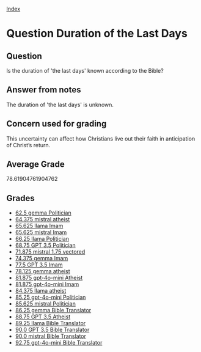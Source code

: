 
[Index](../../index.md)
# Question Duration of the Last Days
## Question
Is the duration of 'the last days' known according to the Bible?

## Answer from notes
The duration of 'the last days' is unknown.

## Concern used for grading
This uncertainty can affect how Christians live out their faith in anticipation of Christ’s return.

## Average Grade
78.61904761904762

## Grades
 * [62.5 gemma Politician](../answers/gemma_Politician/Duration_of_the_Last_Days.md)
 * [64.375 mistral atheist](../answers/mistral_atheist/Duration_of_the_Last_Days.md)
 * [65.625 llama Imam](../answers/llama_Imam/Duration_of_the_Last_Days.md)
 * [65.625 mistral Imam](../answers/mistral_Imam/Duration_of_the_Last_Days.md)
 * [66.25 llama Politician](../answers/llama_Politician/Duration_of_the_Last_Days.md)
 * [68.75 GPT 3.5 Politician](../answers/GPT_3.5_Politician/Duration_of_the_Last_Days.md)
 * [71.875 mistral 1.75 vectored](../answers/mistral_1.75_vectored/Duration_of_the_Last_Days.md)
 * [74.375 gemma Imam](../answers/gemma_Imam/Duration_of_the_Last_Days.md)
 * [77.5 GPT 3.5 Imam](../answers/GPT_3.5_Imam/Duration_of_the_Last_Days.md)
 * [78.125 gemma atheist](../answers/gemma_atheist/Duration_of_the_Last_Days.md)
 * [81.875 gpt-4o-mini Atheist](../answers/gpt-4o-mini_Atheist/Duration_of_the_Last_Days.md)
 * [81.875 gpt-4o-mini Imam](../answers/gpt-4o-mini_Imam/Duration_of_the_Last_Days.md)
 * [84.375 llama atheist](../answers/llama_atheist/Duration_of_the_Last_Days.md)
 * [85.25 gpt-4o-mini Politician](../answers/gpt-4o-mini_Politician/Duration_of_the_Last_Days.md)
 * [85.625 mistral Politician](../answers/mistral_Politician/Duration_of_the_Last_Days.md)
 * [86.25 gemma Bible Translator](../answers/gemma_Bible_Translator/Duration_of_the_Last_Days.md)
 * [88.75 GPT 3.5 Atheist](../answers/GPT_3.5_Atheist/Duration_of_the_Last_Days.md)
 * [89.25 llama Bible Translator](../answers/llama_Bible_Translator/Duration_of_the_Last_Days.md)
 * [90.0 GPT 3.5 Bible Translator](../answers/GPT_3.5_Bible_Translator/Duration_of_the_Last_Days.md)
 * [90.0 mistral Bible Translator](../answers/mistral_Bible_Translator/Duration_of_the_Last_Days.md)
 * [92.75 gpt-4o-mini Bible Translator](../answers/gpt-4o-mini_Bible_Translator/Duration_of_the_Last_Days.md)
